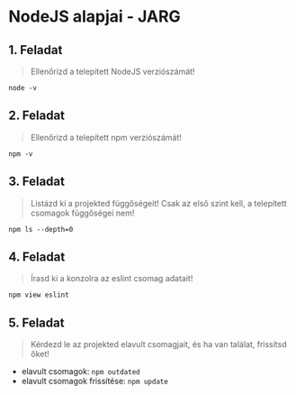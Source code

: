 # NodeJS alapjai - JARG

##  1. Feladat
> Ellenőrizd a telepített NodeJS verziószámát!

`node -v`

## 2. Feladat
> Ellenőrizd a telepített npm verziószámát!

`npm -v`

## 3. Feladat
> Listázd ki a projekted függőségeit! Csak az első szint kell, a telepített csomagok függőségei nem!

`npm ls --depth=0`

## 4. Feladat
> Írasd ki a konzolra az eslint csomag adatait!

`npm view eslint`

## 5. Feladat
> Kérdezd le az projekted elavult csomagjait, és ha van találat, frissítsd őket!

- elavult csomagok: `npm outdated`
- elavult csomagok frissítése: `npm update`